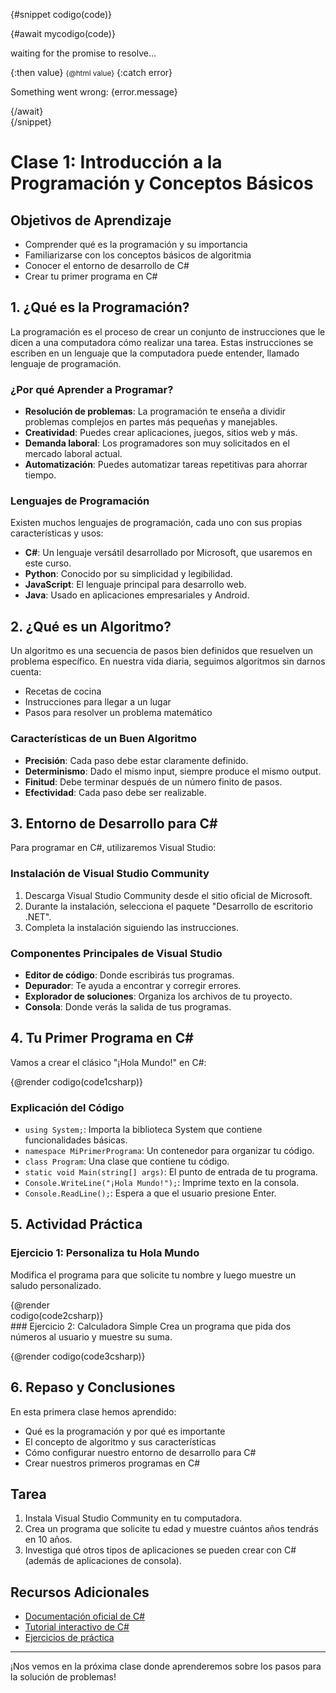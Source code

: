 <script>
  import { createHighlighter } from 'shiki';

  let code = $state('');

  const code1csharp = `
  using System;

    namespace MiPrimerPrograma
    {
        class Program
        {
            static void Main(string[] args)
            {
                Console.WriteLine("¡Hola Mundo!");
                
                // Espera a que el usuario presione Enter
                Console.ReadLine(); 
            }
        }
    }

`
const code2csharp = `
  using System;

  namespace SaludoPersonalizado
  {
      class Program
      {
          static void Main(string[] args)
          {
            Console.Write("¿Cómo te llamas? ");
            string nombre = Console.ReadLine();
            Console.WriteLine($"¡Hola {nombre}! Bienvenido/a al mundo de la programación.");
            Console.ReadLine();
          }
      }
  }

`

const code3csharp = `
  using System;

  namespace CalculadoraSimple
  {
      class Program
      {
          static void Main(string[] args)
          {
            Console.Write("Ingresa el primer número: ");
            int num1 = Convert.ToInt32(Console.ReadLine());

            Console.Write("Ingresa el segundo número: ");
            int num2 = Convert.ToInt32(Console.ReadLine());

            int suma = num1 + num2;
            Console.WriteLine($"La suma de {num1} y {num2} es: {suma}");
            Console.ReadLine();
          }
      }
  }

`

  const mycodigo = async (code) => {

    const highlighter = await createHighlighter({
      themes: ['catppuccin-mocha'],
      langs: ['csharp'],
    })


    const html = highlighter.codeToHtml(code, { lang: 'csharp', theme: 'catppuccin-mocha' });

    return html

  }

</script>

{#snippet codigo(code)}
    <div>
        {#await mycodigo(code)}
            <!-- promise is pending -->
            <p>waiting for the promise to resolve...</p>
        {:then value}
            <!-- promise was fulfilled or not a Promise -->
            <small>{@html value}</small>
        {:catch error}
            <!-- promise was rejected -->
            <p>Something went wrong: {error.message}</p>
        {/await}
    </div>
{/snippet}


# Clase 1: Introducción a la Programación y Conceptos Básicos

## Objetivos de Aprendizaje
- Comprender qué es la programación y su importancia
- Familiarizarse con los conceptos básicos de algoritmia
- Conocer el entorno de desarrollo de C#
- Crear tu primer programa en C#

## 1. ¿Qué es la Programación?

La programación es el proceso de crear un conjunto de instrucciones que le dicen a una computadora cómo realizar una tarea. Estas instrucciones se escriben en un lenguaje que la computadora puede entender, llamado lenguaje de programación.

### ¿Por qué Aprender a Programar?

- **Resolución de problemas**: La programación te enseña a dividir problemas complejos en partes más pequeñas y manejables.
- **Creatividad**: Puedes crear aplicaciones, juegos, sitios web y más.
- **Demanda laboral**: Los programadores son muy solicitados en el mercado laboral actual.
- **Automatización**: Puedes automatizar tareas repetitivas para ahorrar tiempo.

### Lenguajes de Programación

Existen muchos lenguajes de programación, cada uno con sus propias características y usos:

- **C#**: Un lenguaje versátil desarrollado por Microsoft, que usaremos en este curso.
- **Python**: Conocido por su simplicidad y legibilidad.
- **JavaScript**: El lenguaje principal para desarrollo web.
- **Java**: Usado en aplicaciones empresariales y Android.

## 2. ¿Qué es un Algoritmo?

Un algoritmo es una secuencia de pasos bien definidos que resuelven un problema específico. En nuestra vida diaria, seguimos algoritmos sin darnos cuenta:

- Recetas de cocina
- Instrucciones para llegar a un lugar
- Pasos para resolver un problema matemático

### Características de un Buen Algoritmo

- **Precisión**: Cada paso debe estar claramente definido.
- **Determinismo**: Dado el mismo input, siempre produce el mismo output.
- **Finitud**: Debe terminar después de un número finito de pasos.
- **Efectividad**: Cada paso debe ser realizable.

## 3. Entorno de Desarrollo para C#

Para programar en C#, utilizaremos Visual Studio:

### Instalación de Visual Studio Community

1. Descarga Visual Studio Community desde el sitio oficial de Microsoft.
2. Durante la instalación, selecciona el paquete "Desarrollo de escritorio .NET".
3. Completa la instalación siguiendo las instrucciones.

### Componentes Principales de Visual Studio

- **Editor de código**: Donde escribirás tus programas.
- **Depurador**: Te ayuda a encontrar y corregir errores.
- **Explorador de soluciones**: Organiza los archivos de tu proyecto.
- **Consola**: Donde verás la salida de tus programas.

## 4. Tu Primer Programa en C#

Vamos a crear el clásico "¡Hola Mundo!" en C#:



{@render codigo(code1csharp)}

### Explicación del Código

- `using System;`: Importa la biblioteca System que contiene funcionalidades básicas.
- `namespace MiPrimerPrograma`: Un contenedor para organizar tu código.
- `class Program`: Una clase que contiene tu código.
- `static void Main(string[] args)`: El punto de entrada de tu programa.
- `Console.WriteLine("¡Hola Mundo!");`: Imprime texto en la consola.
- `Console.ReadLine();`: Espera a que el usuario presione Enter.

## 5. Actividad Práctica

### Ejercicio 1: Personaliza tu Hola Mundo
Modifica el programa para que solicite tu nombre y luego muestre un saludo personalizado.

<div  style="display: flex; align-items: center; width:10%">
{@render codigo(code2csharp)}
</div>
### Ejercicio 2: Calculadora Simple
Crea un programa que pida dos números al usuario y muestre su suma.



{@render codigo(code3csharp)}

## 6. Repaso y Conclusiones

En esta primera clase hemos aprendido:
- Qué es la programación y por qué es importante
- El concepto de algoritmo y sus características
- Cómo configurar nuestro entorno de desarrollo para C#
- Crear nuestros primeros programas en C#

## Tarea

1. Instala Visual Studio Community en tu computadora.
2. Crea un programa que solicite tu edad y muestre cuántos años tendrás en 10 años.
3. Investiga qué otros tipos de aplicaciones se pueden crear con C# (además de aplicaciones de consola).

## Recursos Adicionales

- [Documentación oficial de C#](https://docs.microsoft.com/es-es/dotnet/csharp/)
- [Tutorial interactivo de C#](https://dotnet.microsoft.com/learn/dotnet/hello-world-tutorial/intro)
- [Ejercicios de práctica](https://www.w3resource.com/csharp-exercises/)

---

¡Nos vemos en la próxima clase donde aprenderemos sobre los pasos para la solución de problemas!


<style>
	@reference "tailwindcss";

	div {
		@apply flex text-xs sm:text-xl w-10/12;

	}
</style>